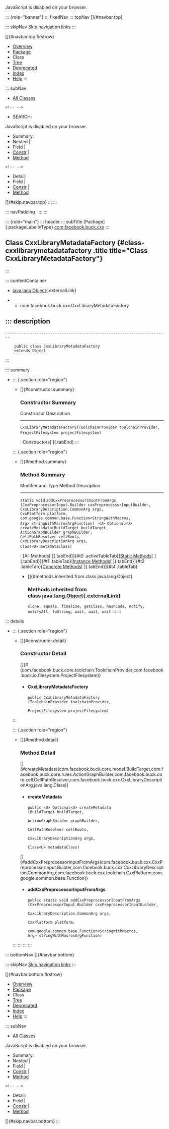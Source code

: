 <div>

JavaScript is disabled on your browser.

</div>

::: {role="banner"}
::: fixedNav
::: topNav
[]{#navbar.top}

::: skipNav
[Skip navigation links](#skip.navbar.top "Skip navigation links")
:::

[]{#navbar.top.firstrow}

-   [Overview](../../../../index.html)
-   [Package](package-summary.html)
-   Class
-   [Tree](package-tree.html)
-   [Deprecated](../../../../deprecated-list.html)
-   [Index](../../../../index-all.html)
-   [Help](../../../../help-doc.html)
:::

::: subNav
-   [All Classes](../../../../allclasses.html)

```{=html}
<!-- -->
```
-   SEARCH:

<div>

<div>

JavaScript is disabled on your browser.

</div>

</div>

<div>

-   Summary: 
-   Nested \| 
-   Field \| 
-   [Constr](#constructor.summary) \| 
-   [Method](#method.summary)

```{=html}
<!-- -->
```
-   Detail: 
-   Field \| 
-   [Constr](#constructor.detail) \| 
-   [Method](#method.detail)

</div>

[]{#skip.navbar.top}
:::
:::

::: navPadding
 
:::
:::

::: {role="main"}
::: header
::: subTitle
[Package]{.packageLabelInType} [com.facebook.buck.cxx](package-summary.html)
:::

## Class CxxLibraryMetadataFactory {#class-cxxlibrarymetadatafactory .title title="Class CxxLibraryMetadataFactory"}
:::

::: contentContainer
-   [java.lang.Object](http://docs.oracle.com/javase/7/docs/api/java/lang/Object.html?is-external=true "class or interface in java.lang"){.externalLink}

-   -   com.facebook.buck.cxx.CxxLibraryMetadataFactory

::: description
-   

    ------------------------------------------------------------------------

        public class CxxLibraryMetadataFactory
        extends Object
:::

::: summary
-   ::: {.section role="region"}
    -   []{#constructor.summary}

        ### Constructor Summary

          Constructor                                                                                                                      Description
          -------------------------------------------------------------------------------------------------------------------------------- -------------
          `CxxLibraryMetadataFactory​(ToolchainProvider toolchainProvider,                          ProjectFilesystem projectFilesystem)`    

          : Constructors[ ]{.tabEnd}
    :::

    ::: {.section role="region"}
    -   []{#method.summary}

        ### Method Summary

          Modifier and Type   Method                                                                                                                                                                                                                                                                                                                                    Description
          ------------------- ----------------------------------------------------------------------------------------------------------------------------------------------------------------------------------------------------------------------------------------------------------------------------------------------------------------------------------------- -------------
          `static void`       `addCxxPreprocessorInputFromArgs​(CxxPreprocessorInput.Builder cxxPreprocessorInputBuilder,                                CxxLibraryDescription.CommonArg args,                                CxxPlatform platform,                                com.google.common.base.Function<StringWithMacros,​Arg> stringWithMacrosArgFunction)`    
          `<U> Optional<U>`   `createMetadata​(BuildTarget buildTarget,               ActionGraphBuilder graphBuilder,               CellPathResolver cellRoots,               CxxLibraryDescriptionArg args,               Class<U> metadataClass)`                                                                                                                      

          : [All Methods[ ]{.tabEnd}]{#t0 .activeTableTab}[[Static
          Methods](javascript:show(1);)[ ]{.tabEnd}]{#t1
          .tableTab}[[Instance
          Methods](javascript:show(2);)[ ]{.tabEnd}]{#t2
          .tableTab}[[Concrete
          Methods](javascript:show(8);)[ ]{.tabEnd}]{#t4 .tableTab}

        -   []{#methods.inherited.from.class.java.lang.Object}

            ### Methods inherited from class java.lang.[Object](http://docs.oracle.com/javase/7/docs/api/java/lang/Object.html?is-external=true "class or interface in java.lang"){.externalLink}

            `clone, equals, finalize, getClass, hashCode, notify, notifyAll, toString, wait, wait, wait`
    :::
:::

::: details
-   ::: {.section role="region"}
    -   []{#constructor.detail}

        ### Constructor Detail

        []{#<init>(com.facebook.buck.core.toolchain.ToolchainProvider,com.facebook.buck.io.filesystem.ProjectFilesystem)}

        -   #### CxxLibraryMetadataFactory

                public CxxLibraryMetadataFactory​(ToolchainProvider toolchainProvider,
                                                 ProjectFilesystem projectFilesystem)
    :::

    ::: {.section role="region"}
    -   []{#method.detail}

        ### Method Detail

        []{#createMetadata(com.facebook.buck.core.model.BuildTarget,com.facebook.buck.core.rules.ActionGraphBuilder,com.facebook.buck.core.cell.CellPathResolver,com.facebook.buck.cxx.CxxLibraryDescriptionArg,java.lang.Class)}

        -   #### createMetadata

            ``` methodSignature
            public <U> Optional<U> createMetadata​(BuildTarget buildTarget,
                                                  ActionGraphBuilder graphBuilder,
                                                  CellPathResolver cellRoots,
                                                  CxxLibraryDescriptionArg args,
                                                  Class<U> metadataClass)
            ```

        []{#addCxxPreprocessorInputFromArgs(com.facebook.buck.cxx.CxxPreprocessorInput.Builder,com.facebook.buck.cxx.CxxLibraryDescription.CommonArg,com.facebook.buck.cxx.toolchain.CxxPlatform,com.google.common.base.Function)}

        -   #### addCxxPreprocessorInputFromArgs

            ``` methodSignature
            public static void addCxxPreprocessorInputFromArgs​(CxxPreprocessorInput.Builder cxxPreprocessorInputBuilder,
                                                               CxxLibraryDescription.CommonArg args,
                                                               CxxPlatform platform,
                                                               com.google.common.base.Function<StringWithMacros,​Arg> stringWithMacrosArgFunction)
            ```
    :::
:::
:::
:::

::: bottomNav
[]{#navbar.bottom}

::: skipNav
[Skip navigation links](#skip.navbar.bottom "Skip navigation links")
:::

[]{#navbar.bottom.firstrow}

-   [Overview](../../../../index.html)
-   [Package](package-summary.html)
-   Class
-   [Tree](package-tree.html)
-   [Deprecated](../../../../deprecated-list.html)
-   [Index](../../../../index-all.html)
-   [Help](../../../../help-doc.html)
:::

::: subNav
-   [All Classes](../../../../allclasses.html)

<div>

<div>

JavaScript is disabled on your browser.

</div>

</div>

<div>

-   Summary: 
-   Nested \| 
-   Field \| 
-   [Constr](#constructor.summary) \| 
-   [Method](#method.summary)

```{=html}
<!-- -->
```
-   Detail: 
-   Field \| 
-   [Constr](#constructor.detail) \| 
-   [Method](#method.detail)

</div>

[]{#skip.navbar.bottom}
:::

